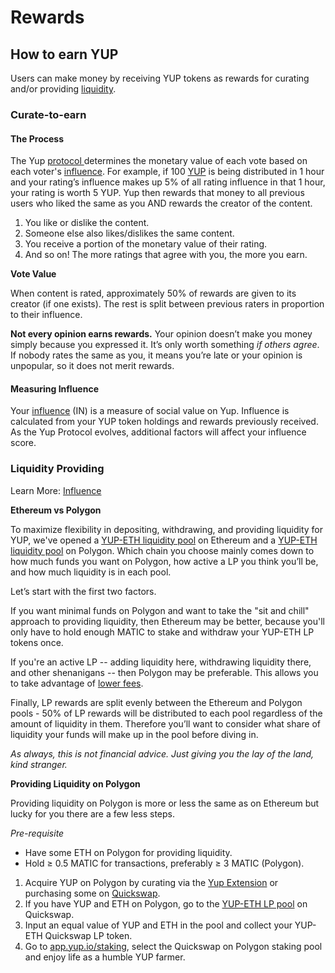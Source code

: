 # Rewards

## How to earn YUP

Users can make money by receiving YUP tokens as rewards for curating and/or providing [liquidity](https://medium.com/cardwallet/providing-liquidity-what-does-it-mean-and-how-does-it-work-2a0ad0ea2a2d).

### **Curate-to-earn**

#### The Process

The Yup [protocol ](../protocol.md)determines the monetary value of each vote based on each voter's [influence](https://docs.yup.io/#/protocol?id=influence). For example, if 100 [YUP](https://github.com/Yup-io/yup\_docs/tree/24938ac610bbd465109806ec69fb9e97054f2399/token.md) is being distributed in 1 hour and your rating’s influence makes up 5% of all rating influence in that 1 hour, your rating is worth 5 YUP. Yup then rewards that money to all previous users who liked the same as you AND rewards the creator of the content.

1. You like or dislike the content.
2. Someone else also likes/dislikes the same content.
3. You receive a portion of the monetary value of their rating.
4. And so on! The more ratings that agree with you, the more you earn.

**Vote Value**

When content is rated, approximately 50% of rewards are given to its creator (if one exists). The rest is split between previous raters in proportion to their influence.

**Not every opinion earns rewards.** Your opinion doesn’t make you money simply because you expressed it. It’s only worth something _if others agree_. If nobody rates the same as you, it means you’re late or your opinion is unpopular, so it does not merit rewards.

#### Measuring Influence

Your [influence](https://docs.yup.io/#/protocol?id=influence) (IN) is a measure of social value on Yup. Influence is calculated from your YUP token holdings and rewards previously received. As the Yup Protocol evolves, additional factors will affect your influence score.

### **Liquidity Providing**

Learn More: [Influence](https://docs.yup.io/protocol/yup-protocol#influence)

**Ethereum vs Polygon**

To maximize flexibility in depositing, withdrawing, and providing liquidity for YUP, we've opened a [YUP-ETH liquidity pool](https://app.uniswap.org/#/add/v2/0x69bbc3f8787d573f1bbdd0a5f40c7ba0aee9bcc9/ETH?chain=mainnet) on Ethereum and a [YUP-ETH liquidity pool](https://quickswap.exchange/#/add/0x7ceB23fD6bC0adD59E62ac25578270cFf1b9f619/0x086373fad3447F7F86252fb59d56107e9E0FaaFa) on Polygon. Which chain you choose mainly comes down to how much funds you want on Polygon, how active a LP you think you’ll be, and how much liquidity is in each pool.

Let’s start with the first two factors.

If you want minimal funds on Polygon and want to take the "sit and chill" approach to providing liquidity, then Ethereum may be better, because you'll only have to hold enough MATIC to stake and withdraw your YUP-ETH LP tokens once.

If you're an active LP -- adding liquidity here, withdrawing liquidity there, and other shenanigans -- then Polygon may be preferable. This allows you to take advantage of [lower fees](https://www.coindesk.com/learn/polygon-and-matic-whats-the-difference/).

Finally, LP rewards are split evenly between the Ethereum and Polygon pools - 50% of LP rewards will be distributed to each pool regardless of the amount of liquidity in them. Therefore you’ll want to consider what share of liquidity your funds will make up in the pool before diving in.

_As always, this is not financial advice. Just giving you the lay of the land, kind stranger._



**Providing Liquidity on Polygon**

Providing liquidity on Polygon is more or less the same as on Ethereum but lucky for you there are a few less steps.

_Pre-requisite_

* Have some ETH on Polygon for providing liquidity.
* Hold ≥ 0.5 MATIC for transactions, preferably ≥ 3 MATIC (Polygon).

1. Acquire YUP on Polygon by curating via the [Yup Extension](https://chrome.google.com/webstore/detail/yup-the-opinion-layer-of/nhmeoaahigiljjdkoagafdccikgojjoi?hl=en) or purchasing some on [Quickswap](https://quickswap.exchange/#/swap?inputCurrency=0x086373fad3447f7f86252fb59d56107e9e0faafa\&outputCurrency=ETH).
2. If you have YUP and ETH on Polygon, go to the [YUP-ETH LP pool](https://quickswap.exchange/#/add/0x7ceB23fD6bC0adD59E62ac25578270cFf1b9f619/0x086373fad3447F7F86252fb59d56107e9E0FaaFa) on Quickswap.
3. Input an equal value of YUP and ETH in the pool and collect your YUP-ETH Quickswap LP token.
4. Go to [app.yup.io/staking](http://app.yup.io/staking), select the Quickswap on Polygon staking pool and enjoy life as a humble YUP farmer.

